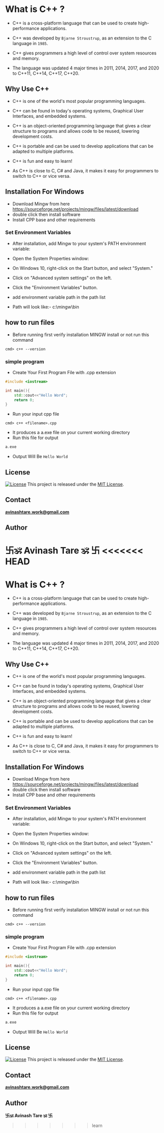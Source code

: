 # What is C++ ?

- C++ is a cross-platform language that can be used to create high-performance applications.

- C++ was developed by `Bjarne Stroustrup`, as an extension to the C language in `1985`.

- C++ gives programmers a high level of control over system resources and memory.

- The language was updated 4 major times in 2011, 2014, 2017, and 2020 to C++11, C++14, C++17, C++20.

## Why Use C++

- C++ is one of the world's most popular programming languages.

- C++ can be found in today's operating systems, Graphical User Interfaces, and embedded systems.

- C++ is an object-oriented programming language that gives a clear structure to programs and allows code to be reused, lowering development costs.

- C++ is portable and can be used to develop applications that can be adapted to multiple platforms.
-  C++ is fun and easy to learn!

- As C++ is close to C, C# and Java, it makes it easy for programmers to switch to C++ or vice versa.

## Installation For Windows

- Download Mingw from here https://sourceforge.net/projects/mingw/files/latest/download
- double click then install software 
- Install CPP base and other requirements
### Set Environment Variables
 - After installation, add Mingw to your system's PATH environment variable:

- Open the System Properties window:
- On Windows 10, right-click on the Start button, and select "System."
- Click on "Advanced system settings" on the left.
- Click the "Environment Variables" button.
- add environment variable path in the path list
- Path will look like:- c:\mingw\bin

## how to run files
- Before running first verify installation MINGW install or not run this command

```shell
cmd> c++ --version
```
### simple program
- Create Your First Program File with <filename>.cpp extension
```cpp
#include <iostream>

int main(){
    std::cout<<"Hello Word";
    return 0;
}
```
- Run your input cpp file
```shell
cmd> c++ <filename>.cpp
```
- It produces a a.exe file on your current working directory
- Run this file for output
```cpp
a.exe
```
* Output Will Be
`` Hello World ``



## License


[![License](https://img.shields.io/badge/License-MIT-blue.svg)](https://opensource.org/licenses/MIT)
This project is released under the [MIT License](LICENSE).  


## Contact

**[avinashtare.work@gmail.com](mailto:avinashtare.work@gmail.com)**

## Author
**卐🕉 Avinash Tare 🕉 卐**
<<<<<<< HEAD
=======
# What is C++ ?

- C++ is a cross-platform language that can be used to create high-performance applications.

- C++ was developed by `Bjarne Stroustrup`, as an extension to the C language in `1985`.

- C++ gives programmers a high level of control over system resources and memory.

- The language was updated 4 major times in 2011, 2014, 2017, and 2020 to C++11, C++14, C++17, C++20.

## Why Use C++

- C++ is one of the world's most popular programming languages.

- C++ can be found in today's operating systems, Graphical User Interfaces, and embedded systems.

- C++ is an object-oriented programming language that gives a clear structure to programs and allows code to be reused, lowering development costs.

- C++ is portable and can be used to develop applications that can be adapted to multiple platforms.
-  C++ is fun and easy to learn!

- As C++ is close to C, C# and Java, it makes it easy for programmers to switch to C++ or vice versa.

## Installation For Windows

- Download Mingw from here https://sourceforge.net/projects/mingw/files/latest/download
- double click then install software 
- Install CPP base and other requirements
### Set Environment Variables
 - After installation, add Mingw to your system's PATH environment variable:

- Open the System Properties window:
- On Windows 10, right-click on the Start button, and select "System."
- Click on "Advanced system settings" on the left.
- Click the "Environment Variables" button.
- add environment variable path in the path list
- Path will look like:- c:\mingw\bin

## how to run files
- Before running first verify installation MINGW install or not run this command

```shell
cmd> c++ --version
```
### simple program
- Create Your First Program File with <filename>.cpp extension
```cpp
#include <iostream>

int main(){
    std::cout<<"Hello Word";
    return 0;
}
```
- Run your input cpp file
```shell
cmd> c++ <filename>.cpp
```
- It produces a a.exe file on your current working directory
- Run this file for output
```cpp
a.exe
```
* Output Will Be
`` Hello World ``



## License


[![License](https://img.shields.io/badge/License-MIT-blue.svg)](https://opensource.org/licenses/MIT)
This project is released under the [MIT License](LICENSE).  


## Contact

**[avinashtare.work@gmail.com](mailto:avinashtare.work@gmail.com)**

## Author
**卐🕉 Avinash Tare 🕉 卐**
>>>>>>> learn
